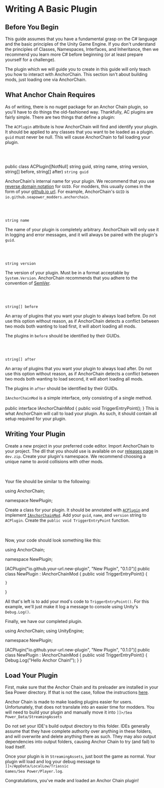 # Writing A Basic Plugin

## Before You Begin

This guide assumes that you have a fundamental grasp on the C# language and the basic principles of the Unity Game Engine.
If you don't understand the principles of Classes, Namespaces, Interfaces, and Inheritance, then we recommend you learn more C# before beginning (or at least prepare yourself for a challenge).

The plugin which we will guide you to create in this guide will only teach you how to interact with AnchorChain.
This section isn't about building mods, just loading one via AnchorChain.

## What Anchor Chain Requires
As of writing, there is no nuget package for an Anchor Chain plugin, so you'll have to do things the old-fashioned way.
Thankfully, AC plugins are fairly simple.
There are two things that define a plugin:
<tabs>

<tab title="The ACPlugin Attribute" id="ACPlugin">
The <code>ACPlugin</code> <tooltip term="Attribute">attribute</tooltip> is how AnchorChain will find and identify your plugin.
It should be applied to any classes that you want to be loaded as a plugin.
<warning><code>guid</code> must never be null. This will cause AnchorChain to fail loading your plugin.</warning>

<br></br>

<code-block lang="C#">
public class ACPlugin([NotNull] string guid, string name, string version, string[] before, string[] after)
</code-block>

<procedure title="Arguments" collapsible="true" type="choices">


<step>
<code>string guid</code>  

AnchorChain's internal name for your plugin.
We recommend that you use <a href="https://en.wikipedia.org/wiki/Reverse_domain_name_notation">reverse domain notation</a> for <code>GUID</code>.
For modders, this usually comes in the form of your <a href="https://tomcam.github.io/least-github-pages/github-pages-url.html">github.io url</a>.
For example, AnchorChain's <code>GUID</code> is <code>io.github.seapower_modders.anchorchain</code>.
</step>

<br></br>

<step>
<code>string name</code> 

The name of your plugin is completely arbitrary. 
AnchorChain will only use it in logging and error messages, and it will always be paired with the plugin's <code>guid</code>.
</step>

<br></br>

<step>
<code>string version</code> 

The version of your plugin.
Must be in a format acceptable by <code lang="C#">System.Version</code>. 
AnchorChain recommends that you adhere to the convention of <a href="https://semver.org/">SemVer</a>.
</step>

<br></br>

<step>
<code>string[] before</code> 

An array of plugins that you want your plugin to always load before.
Do not use this option without reason, as if AnchorChain detects a conflict between two mods both wanting to load first, it will abort loading all mods.

The plugins in <code>before</code> should be identified by their GUIDs.
</step>

<br></br>

<step>
<code>string[] after</code> 

An array of plugins that you want your plugin to always load after.
Do not use this option without reason, as if AnchorChain detects a conflict between two mods both wanting to load second, it will abort loading all mods.

The plugins in <code>after</code> should be identified by their GUIDs.
</step>

</procedure>
</tab>

<tab title="The IAnchorChainMod Interface" id="IACMod">
<code>IAnchorChainMod</code> is a simple interface, only consisting of a single method.
<br></br>
<code-block lang="C#">
public interface IAnchorChainMod { public void TriggerEntryPoint(); }
</code-block> 

<procedure title="TriggerEntryPoint()" collapsible="true">
This is what AnchorChain will call to load your plugin. As such, it should contain all setup required for your plugin.
</procedure>
</tab>

</tabs>

## Writing Your Plugin

<procedure>
<step>
Create a new project in your preferred code editor.
</step>
<step>
Import AnchorChain to your project. 
The dll that you should use is available on our <a href="https://github.com/SeaPower-Modders/AnchorChain/releases" nullable="true">releases page</a> in <code>dev.zip</code>.
</step>
<step>
Create your plugin's namespace. We recommend choosing a unique name to avoid collisions with other mods.
</step>

<br></br>
Your file should be similar to the following:

<code-block lang="C#">
using AnchorChain;

namespace NewPlugin;
</code-block>

<step>
Create a class for your plugin. It should be annotated with <a href="Writing-A-Basic-Plugin.md#ACPlugin"><code>ACPlugin</code></a> 
and implement <a href="Writing-A-Basic-Plugin.md#IACMod"><code>IAnchorChainMod</code></a>.
</step>
<step>
Add your <code>guid</code>, <code>name</code>, and <code>version</code> string to <code>ACPlugin</code>.
</step>
<step>
Create the <code>public void TriggerEntryPoint</code> function.
</step>

<br></br>
Now, your code should look something like this:

<code-block lang="C#">
using AnchorChain;

namespace NewPlugin;

[ACPlugin("io.github.your-url.new-plugin", "New Plugin", "0.1.0")]
public class NewPlugin : IAnchorChainMod {
    public void TriggerEntryPoint() { 
        
    }
}
</code-block>

<step>
All that's left is to add your mod's code to <code>TriggerEntryPoint()</code>. 
For this example, we'll just make it log a message to console using Unity's <code>Debug.Log()</code>.
</step>

Finally, we have our completed plugin.

<code-block lang="C#">
using AnchorChain;
using UnityEngine;

namespace NewPlugin;

[ACPlugin("io.github.your-url.new-plugin", "New Plugin", "0.1.0")]
public class NewPlugin : IAnchorChainMod {
    public void TriggerEntryPoint() {
        Debug.Log("Hello Anchor Chain!");
    }
}
</code-block>
</procedure>

## Load Your Plugin

First, make sure that the Anchor Chain and its preloader are installed in your Sea Power directory.
If that is not the case, follow the instructions 
<a href="Install-Anchor-Chain.md">here</a>.

Anchor Chain is made to make loading plugins easier for users.
Unfortunately, that does not translate into an easier time for modders.
You will need to build your plugin and manually move it into <code><![CDATA[<Sea Power>]]>/Sea Power_Data/StreamingAssets</code>

<warning>
Do not set your IDE's build output directory to this folder. 
IDEs generally assume that they have complete authority over anything in these folders, and will overwrite and delete anything there as such.
They may also output dependencies into output folders, causing Anchor Chain to try (and fail) to load itself.
</warning>

Once your plugin is in <code>StreamingAssets</code>, just boot the game as normal. 
Your plugin will load and log your debug message to <code><![CDATA[<your user directory>]]>/AppData/LocalLow/Triassic Games/Sea Power/Player.log</code>.

Congratulations, you've made and loaded an Anchor Chain plugin!
